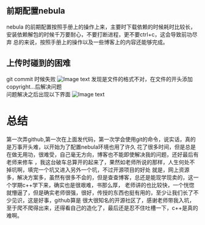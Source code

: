 ## 前期配置nebula
nebula 的前期配置按照手册上的操作上来，主要时下载依赖的时候耗时比较长，安装依赖解包的时候千万要耐心，不要打断进程，更不要ctrl+c，这会导致前功尽弃
总的来说，按照手册上的操作以及一些博客上的内容还能够完成。
## 上传时碰到的困难
git commit 时候失败
![Image text](https://github.com/ctx0509/hello-world/blob/master/image/TIM%E5%9B%BE%E7%89%8720191227015202.png?raw=true)
发现是文件的格式不对，在文件的开头添加copyright...后解决问题  
问题解决之后出现以下界面
![Image text](https://github.com/ctx0509/hello-world/blob/master/image/TIM%E5%9B%BE%E7%89%8720191227015218.png)
# 总结
第一次弄github,第一次在上面发代码，第一次学会使用git的命令，说实话，真的是万事开头难，以开始为了配置nebula环境也用了许久
花了很多时间，但是总是在做无用功，很难受，自己毫无方向，博客也不能即使解决我的问题，还好最后有老师来修车
，我这台破车总算开的起来了，果然如老师所说的那样，人生何处不掉坑啊，填完一个坑又进入另外一个坑，不过开源项目的好处
就是，网上资源多，解决方案多，虽然有很多不会的，但是查查博客，总还是能现学现卖的，这一个学期c++学下来，确实也是很艰难，书那么厚，
老师讲的也比较快，一个恍惚就懵逼了，但是确实老师很强，很好，传授的东西也挺有用的，至少让我们长了不少见识，这是好事，github算是
很大很知名的开源社区了，感谢老师带我入坑，至于爬不爬得出来，还得看自己的造化了，最后还是忍不住吐槽一下，c++是真的难啊。
